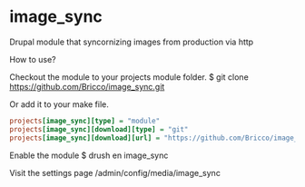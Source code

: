 image_sync
==========

Drupal module that syncornizing images from production via http

How to use?

Checkout the module to your projects module folder.
$ git clone https://github.com/Bricco/image_sync.git 


Or add it to your make file.
```ini
projects[image_sync][type] = "module"
projects[image_sync][download][type] = "git"
projects[image_sync][download][url] = "https://github.com/Bricco/image_sync.git"
```

Enable the module
$ drush en image_sync

Visit the settings page
/admin/config/media/image_sync